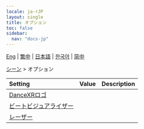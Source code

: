 ```yaml
---
locale: ja-rJP
layout: single
title: オプション
toc: false
sidebar:
  nav: "docs-jp"
---
```

[Eng](/dancexr/menu/2025.4/stage/scene) | [繁中](/tw/dancexr/menu/2025.4/stage/scene) | [日本語](/jp/dancexr/menu/2025.4/stage/scene) | [한국어](/kr/dancexr/menu/2025.4/stage/scene) | [简中](/zh/dancexr/menu/2025.4/stage/scene)

[シーン](../menu#シーン) > オプション



| Setting | Value | Description |
| :--- | --- | :--- |
| [DanceXRロゴ](dancexr_logo) |
| [ビートビジュアライザー](beats_visualizer) |
| [レーザー](laser) |
